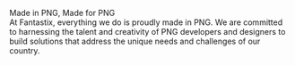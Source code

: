 Made in PNG, Made for PNG  
At Fantastix, everything we do is proudly made in PNG. We are committed to harnessing the talent and creativity of PNG developers and designers to build solutions that address the unique needs and challenges of our country.